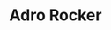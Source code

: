 ---
title: "Adro Rocker"
authors: [Alejandro Morelos]
url: https://adro.rocks/
added: 2021-05-02
types: [personal, blog]
repo: https://github.com/adrorocker/adro.rocks
usedGenerator: false
---